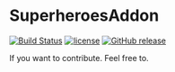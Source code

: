 # SuperheroesAddon 
[![Build Status](https://travis-ci.org/ImranDoet/superheroesaddon.svg?branch=master)](https://travis-ci.org/ImranDoet/superheroesaddon) [![license](https://img.shields.io/github/license/mashape/apistatus.svg)]() [![GitHub release](https://img.shields.io/github/release/qubyte/rubidium.svg)]()

If you want to contribute. Feel free to.

